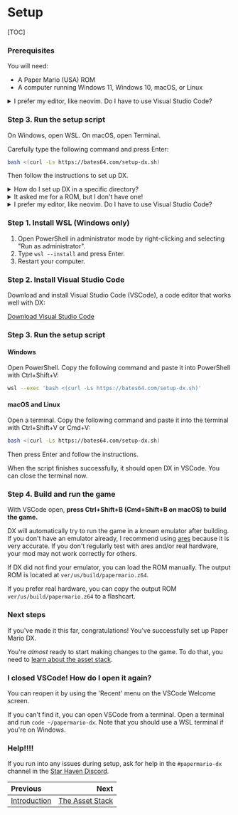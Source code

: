 # Setup

[TOC]

### Prerequisites

You will need:

- A Paper Mario (USA) ROM
- A computer running Windows 11, Windows 10, macOS, or Linux

<details>
    <summary>I prefer my editor, like neovim. Do I have to use Visual Studio Code?</summary>
    <p>
        This manual assumes you are using Visual Studio Code, but it is possible to use another editor.
        However, you will need to adapt instructions to your editor and be confident using the command line.
    </p>
    <p>
        For Step 4, to run the game, use <code>nix develop --profile .nix-profile --command ./run</code>.
    </p>
</details>

### Step 3. Run the setup script

On Windows, open WSL. On macOS, open Terminal.

Carefully type the following command and press Enter:

```sh
bash <(curl -Ls https://bates64.com/setup-dx.sh)
```

Then follow the instructions to set up DX.

<details>
    <summary>How do I set up DX in a specific directory?</summary>
    <p>
        Type <code>DX_DIR=~/my-folder</code>, then run the setup script as above.
    </p>
</details>

<details>
    <summary>It asked me for a ROM, but I don't have one!</summary>
    <p>
        You must own a copy of Paper Mario (USA) to use DX. The European and Japanese versions of the game are not currently supported.
    </p>
    <p>
        There are a variety of tools you can use to dump a backup from your own cartridge or Virtual Console copy.
        If you do have a clean NTSC-U ROM, but it is in another format, <a href="https://hack64.net/tools/swapper.php">convert it to z64</a>.
    </p>
</details>

<details>
    <summary>I prefer my editor, like neovim. Do I have to use Visual Studio Code?</summary>
    <p>
        This guide assumes you are using Visual Studio Code.
        If you are using another editor, you will need to be smart enough to adapt the instructions to your editor.
    </p>
    <p>
        To build the game, use <code>nix develop --profile .nix-profile --command ./run</code>.
    </p>
</details>

### Step 1. Install WSL (Windows only)

1. Open PowerShell in administrator mode by right-clicking and selecting "Run as administrator".
2. Type `wsl --install` and press Enter.
3. Restart your computer.

### Step 2. Install Visual Studio Code

Download and install Visual Studio Code (VSCode), a code editor that works well with DX:

[Download Visual Studio Code](https://code.visualstudio.com/)

### Step 3. Run the setup script

#### Windows

Open PowerShell. Copy the following command and paste it into PowerShell with Ctrl+Shift+V:

```sh
wsl --exec 'bash <(curl -Ls https://bates64.com/setup-dx.sh)'
```

#### macOS and Linux

Open a terminal. Copy the following command and paste it into the terminal with Ctrl+Shift+V or Cmd+V:

```sh
bash <(curl -Ls https://bates64.com/setup-dx.sh)
```

Then press Enter and follow the instructions.

When the script finishes successfully, it should open DX in VSCode. You can close the terminal now.

### Step 4. Build and run the game

With VSCode open, **press Ctrl+Shift+B (Cmd+Shift+B on macOS) to build the game.**

DX will automatically try to run the game in a known emulator after building. If you don't have an emulator already, I recommend using [ares](https://ares-emu.net) because it is very accurate. If you don't regularly test with ares and/or real hardware, your mod may not work correctly for others.
<!-- TODO: guide to install ares and add it to PATH, or make it part of the flake (but what about Windows?) -->

If DX did not find your emulator, you can load the ROM manually. The output ROM is located at `ver/us/build/papermario.z64`.

If you prefer real hardware, you can copy the output ROM `ver/us/build/papermario.z64` to a flashcart.

### Next steps

If you've made it this far, congratulations! You've successfully set up Paper Mario DX.

You're _almost_ ready to start making changes to the game. To do that, you need to [learn about the asset stack](manual/assets.md).

### I closed VSCode! How do I open it again?

You can reopen it by using the 'Recent' menu on the VSCode Welcome screen.

If you can't find it, you can open VSCode from a terminal. Open a terminal and run `code ~/papermario-dx`. Note that you should use a WSL terminal if you're on Windows.

### Help!!!!

If you run into any issues during setup, ask for help in the `#papermario-dx` channel in the [Star Haven Discord](https://discord.gg/star-haven).

<div class="section_buttons">

| Previous | Next |
|:---------|-----:|
|[Introduction](manual/introduction.md)|[The Asset Stack](manual/assets.md)|

</div>
